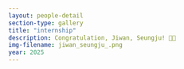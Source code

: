 ```yaml
---
layout: people-detail
section-type: gallery
title: "internship"
description: Congratulation, Jiwan, Seungju! 🥳🥳
img-filename: jiwan_seungju_.png
year: 2025
---
```

